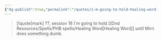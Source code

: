 ```yaml
---
{"dg-publish":true,"permalink":"/quotes/i-m-going-to-hold-healing-word-until-mirri-does-something-dumb/"}
---
```




> [!quote|mark] ??, session 16
> I'm going to hold [[Dnd Resources/Spells/PHB spells/Healing Word\|Healing Word]] until Mirri does something dumb.


